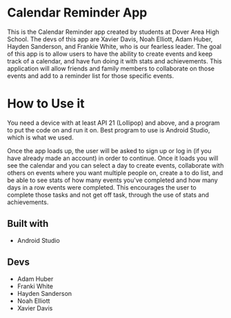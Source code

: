 # Calendar Reminder App
This is the Calendar Reminder app created by students at Dover Area High School. The devs of this app are Xavier Davis, Noah Elliott, Adam Huber, Hayden Sanderson, and Frankie White, who is our fearless leader. The goal of this app is to allow users to have the ability to create events and keep track of a calendar, and have fun doing it with stats and achievements. This application will allow friends and family members to collaborate on those events and add to a reminder list for those specific events.
# How to Use it
You need a device with at least API 21 (Lollipop) and above, and a program to put the code on and run it on. Best program to use is Android Studio, which is what we used. 

Once the app loads up, the user will be asked to sign up or log in (if you have already made an account) in order to continue. Once it loads you will see the calendar and you can select a day to create events, collaborate with others on events where you want multiple people on, create a to do list, and be able to see stats of how many events you've completed and how many days in a row events were completed. This encourages the user to complete those tasks and not get off task, through the use of stats and achievements. 
## Built with
* Android Studio
## Devs
* Adam Huber
* Franki White
* Hayden Sanderson
* Noah Elliott
* Xavier Davis
